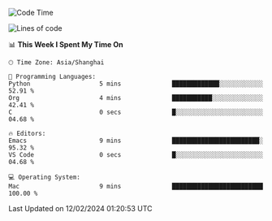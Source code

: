 <!--START_SECTION:waka-->
![Code Time](http://img.shields.io/badge/Code%20Time-1%2C792%20hrs%204%20mins-blue)

![Lines of code](https://img.shields.io/badge/From%20Hello%20World%20I%27ve%20Written-288.0%20thousand%20lines%20of%20code-blue)

📊 **This Week I Spent My Time On** 

```text
🕑︎ Time Zone: Asia/Shanghai

💬 Programming Languages: 
Python                   5 mins              █████████████░░░░░░░░░░░░   52.91 % 
Org                      4 mins              ███████████░░░░░░░░░░░░░░   42.41 % 
C                        0 secs              █░░░░░░░░░░░░░░░░░░░░░░░░   04.68 % 

🔥 Editors: 
Emacs                    9 mins              ████████████████████████░   95.32 % 
VS Code                  0 secs              █░░░░░░░░░░░░░░░░░░░░░░░░   04.68 % 

💻 Operating System: 
Mac                      9 mins              █████████████████████████   100.00 % 
```


 Last Updated on 12/02/2024 01:20:53 UTC
<!--END_SECTION:waka-->

